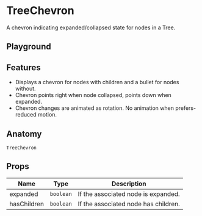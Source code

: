 <script>
    import Playground from './TreeChevronPlayground.svelte';
    import ThemePropCard from '../ThemePropCard.svelte';
</script>

# TreeChevron

A chevron indicating expanded/collapsed state for nodes in a Tree.

## Playground

<Playground />

## Features

- Displays a chevron for nodes with children and a bullet for nodes without.
- Chevron points right when node collapsed, points down when expanded.
- Chevron changes are animated as rotation. No animation when prefers-reduced motion.

## Anatomy

```
TreeChevron
```

## Props

| Name        | Type      | Description                          |
| ----------- | --------- | ------------------------------------ |
| expanded    | `boolean` | If the associated node is expanded.  |
| hasChildren | `boolean` | If the associated node has children. |
